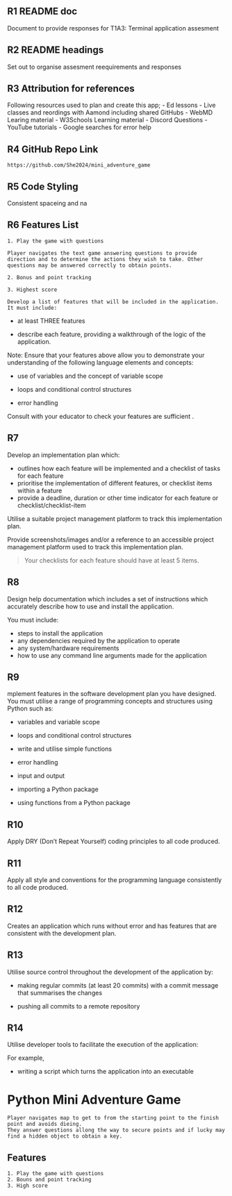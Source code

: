 ## R1 README doc 
Document to provide responses for T1A3: Terminal application assesment

## R2 README headings
Set out to organise assesment reequirements and responses

## R3 Attribution for references
Following resources used to plan and create this app;
    - Ed lessons
    - Live classes and reordings with Aamond including shared GitHubs
    - WebMD Learing material
    - W3Schools Learning material
    - Discord Questions
    - YouTube tutorials
    - Google searches for error help


## R4 GitHub Repo Link
    https://github.com/She2024/mini_adventure_game

## R5 Code Styling
	
Consistent spaceing and na

## R6 Features List
    1. Play the game with questions

    Player navigates the text game answering questions to provide direction and to determine the actions they wish to take. Other questions may be answered correctly to obtain points. 

    2. Bonus and point tracking

    3. Highest score

    Develop a list of features that will be included in the application. It must include:

- at least THREE features

- describe each feature, providing a walkthrough of the logic of the application.


Note: Ensure that your features above allow you to demonstrate your understanding of the following language elements and concepts:

- use of variables and the concept of variable scope

- loops and conditional control structures

- error handling


Consult with your educator to check your features are sufficient .

## R7
Develop an implementation plan which:
- outlines how each feature will be implemented and a checklist of tasks for each feature
- prioritise the implementation of different features, or checklist items within a feature
- provide a deadline, duration or other time indicator for each feature or checklist/checklist-item

Utilise a suitable project management platform to track this implementation plan.

Provide screenshots/images and/or a reference to an accessible project management platform used to track this implementation plan. 


> Your checklists for each feature should have at least 5 items.

## R8
Design help documentation which includes a set of instructions which accurately describe how to use and install the application.

You must include:
- steps to install the application
- any dependencies required by the application to operate
- any system/hardware requirements
- how to use any command line arguments made for the application
## R9
mplement features in the software development plan you have designed. You must utilise a range of programming concepts and structures using Python such as:

- variables and variable scope

- loops and conditional control structures

- write and utilise simple functions

- error handling

- input and output

- importing a Python package

- using functions from a Python package

## R10
Apply DRY (Don’t Repeat Yourself) coding principles to all code produced.
## R11 
Apply all style and conventions for the programming language consistently to all code produced.
## R12
Creates an application which runs without error and has features that are consistent with the development plan.
## R13
Utilise source control throughout the development of the application by:

- making regular commits (at least 20 commits) with a commit message that summarises the changes

- pushing all commits to a remote repository
## R14
Utilise developer tools to facilitate the execution of the application:

For example,

- writing a script which turns the application into an executable



# Python Mini Adventure Game

    Player navigates map to get to from the starting point to the finish point and avoids dieing. 
    They answer questions allong the way to secure points and if lucky may find a hidden object to obtain a key. 
    
## Features 

    1. Play the game with questions
    2. Bouns and point tracking
    3. High score
